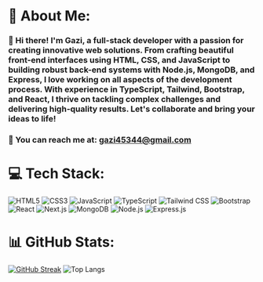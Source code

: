 # 💫 About Me:
### 👋 Hi there! I'm Gazi, a full-stack developer with a passion for creating innovative web solutions. From crafting beautiful front-end interfaces using HTML, CSS, and JavaScript to building robust back-end systems with Node.js, MongoDB, and Express, I love working on all aspects of the development process. With experience in TypeScript, Tailwind, Bootstrap, and React, I thrive on tackling complex challenges and delivering high-quality results. Let's collaborate and bring your ideas to life!

### 📧 You can reach me at: gazi45344@gmail.com

# 💻 Tech Stack:
![HTML5](https://img.shields.io/badge/html5-%23E34F26.svg?style=plastic&logo=html5&logoColor=white&width=large) ![CSS3](https://img.shields.io/badge/css3-%231572B6.svg?style=plastic&logo=css3&logoColor=white&width=large) ![JavaScript](https://img.shields.io/badge/javascript-%23323330.svg?style=plastic&logo=javascript&logoColor=%23F7DF1E&width=large) ![TypeScript](https://img.shields.io/badge/typescript-%23007ACC.svg?style=plastic&logo=typescript&logoColor=white&width=large) ![Tailwind CSS](https://img.shields.io/badge/tailwindcss-%2338B2AC.svg?style=plastic&logo=tailwind-css&logoColor=white&width=large) ![Bootstrap](https://img.shields.io/badge/bootstrap-%23563D7C.svg?style=plastic&logo=bootstrap&logoColor=white&width=large) ![React](https://img.shields.io/badge/react-%2320232a.svg?style=plastic&logo=react&logoColor=%2361DAFB&width=large) ![Next.js](https://img.shields.io/badge/Next-black?style=plastic&logo=next.js&logoColor=white&width=large) ![MongoDB](https://img.shields.io/badge/MongoDB-%234ea94b.svg?style=plastic&logo=mongodb&logoColor=white&width=large) ![Node.js](https://img.shields.io/badge/node.js-6DA55F?style=plastic&logo=node.js&logoColor=white&width=large) ![Express.js](https://img.shields.io/badge/express.js-%23404d59.svg?style=plastic&logo=express&logoColor=white&width=large) 

# 📊 GitHub Stats:
[![GitHub Streak](https://streak-stats.demolab.com?user=Gazi2050&theme=dark&hide_border=true&border_radius=10)](https://git.io/streak-stats)
![Top Langs](https://github-readme-stats.vercel.app/api/top-langs/?username=Gazi2050&theme=dark&hide_border=true&border_radius=10&layout=compact)
